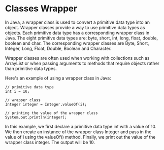 # Classes Wrapper

In Java, a wrapper class is used to convert a primitive data type into an object. Wrapper classes provide a way to use primitive data types as objects. Each primitive data type has a corresponding wrapper class in Java. The eight primitive data types are: byte, short, int, long, float, double, boolean and char. The corresponding wrapper classes are Byte, Short, Integer, Long, Float, Double, Boolean and Character.

Wrapper classes are often used when working with collections such as ArrayList or when passing arguments to methods that require objects rather than primitive data types.

Here's an example of using a wrapper class in Java:

```
// primitive data type
int i = 10;

// wrapper class
Integer integer = Integer.valueOf(i);

// printing the value of the wrapper class
System.out.println(integer);
```

In this example, we first declare a primitive data type int with a value of 10. We then create an instance of the wrapper class Integer and pass in the value of i using the valueOf() method. Finally, we print out the value of the wrapper class integer. The output will be 10.